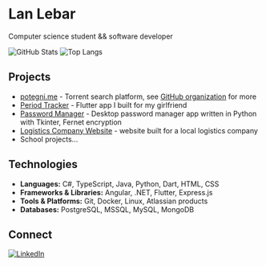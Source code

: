 # Lan Lebar
Computer science student && software developer

![GitHub Stats](https://github-readme-stats.vercel.app/api?username=lebaaar&show_icons=true&title_color=fff&text_color=ffffff&bg_color=0d1117&icon_color=542DB7&hide_border=true&border_radius=12&hide_rank=true)
![Top Langs](https://github-readme-stats.vercel.app/api/top-langs/?username=lebaaar&layout=compact&hide=HTML&title_color=fff&text_color=ffffff&bg_color=0d1117&icon_color=542DB7&hide_border=true&border_radius=12)

## Projects 
- [potegni.me](https://potegni.me) - Torrent search platform, see [GitHub organization](https://github.com/potegnime) for more
- [Period Tracker](https://github.com/lebaaar/period_tracker) - Flutter app I built for my girlfriend
- [Password Manager](https://github.com/lebaaar/password_manager) - Desktop password manager app written in Python with Tkinter, Fernet encryption
- [Logistics Company Website](https://lebaaar.github.io/mlin_transport) - website built for a local logistics company
- School projects...

## Technologies
- **Languages:** C#, TypeScript, Java, Python, Dart, HTML, CSS
- **Frameworks & Libraries:** Angular, .NET, Flutter, Express.js
- **Tools & Platforms:** Git, Docker, Linux, Atlassian products
- **Databases:** PostgreSQL, MSSQL, MySQL, MongoDB

## Connect 
[![LinkedIn](https://img.shields.io/badge/LinkedIn-0A66C2?style=for-the-badge&logo=linkedin&logoColor=white)](https://www.linkedin.com/in/lan-lebar)  
